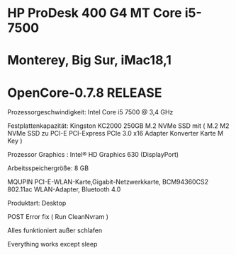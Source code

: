 # HP ProDesk 400 G4 MT Core i5-7500

# Monterey, Big Sur,  iMac18,1

# OpenCore-0.7.8 RELEASE
 
Prozessorgeschwindigkeit: Intel Core i5	7500 @ 3,4 GHz

Festplattenkapazität: Kingston KC2000 250GB M.2 NVMe SSD mit ( M.2 M2 NVMe SSD zu PCI-E PCI-Express PCIe 3.0 x16 Adapter Konverter Karte M Key )


Prozessor Graphics : Intel® HD Graphics 630 (DisplayPort)

Arbeitsspeichergröße:	8 GB	

MQUPIN PCI-E-WLAN-Karte,Gigabit-Netzwerkkarte, BCM94360CS2 802.11ac WLAN-Adapter, Bluetooth 4.0

Produktart: Desktop

POST Error fix ( Run CleanNvram )

Alles funktioniert außer schlafen

Everything works except sleep
